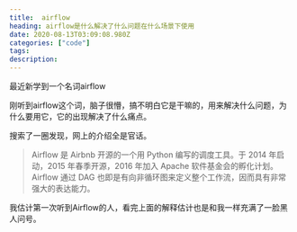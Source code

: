 ```yaml
---
title:  airflow
heading: airflow是什么解决了什么问题在什么场景下使用
date: 2020-08-13T03:09:08.980Z
categories: ["code"]
tags: 
description: 
---
```


最近新学到一个名词airflow 

刚听到airflow这个词，脑子很懵，搞不明白它是干嘛的，用来解决什么问题，为什么要用它，它的出现解决了什么痛点。

搜索了一圈发现，网上的介绍全是官话。

> Airflow 是 Airbnb 开源的一个用 Python 编写的调度工具。于 2014 年启动，2015 年春季开源，2016 年加入 Apache 软件基金会的孵化计划。Airflow 通过 DAG 也即是有向非循环图来定义整个工作流，因而具有非常强大的表达能力。

我估计第一次听到Airflow的人，看完上面的解释估计也是和我一样充满了一脸黑人问号。



